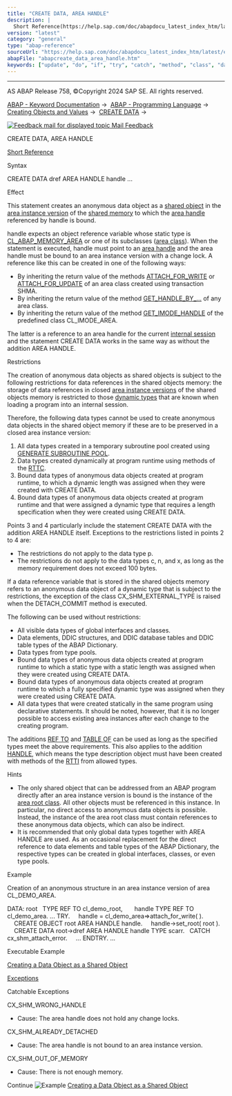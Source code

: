 ```yaml
---
title: "CREATE DATA, AREA HANDLE"
description: |
  Short Reference(https://help.sap.com/doc/abapdocu_latest_index_htm/latest/en-US/abapcreate_data_shortref.htm) Syntax CREATE DATA dref AREA HANDLE handle ... Effect This statement creates an anonymous data object as a shared object(https://help.sap.com/doc/abapdocu_latest_index_htm/latest/en-US/a
version: "latest"
category: "general"
type: "abap-reference"
sourceUrl: "https://help.sap.com/doc/abapdocu_latest_index_htm/latest/en-US/abapcreate_data_area_handle.htm"
abapFile: "abapcreate_data_area_handle.htm"
keywords: ["update", "do", "if", "try", "catch", "method", "class", "data", "types", "abapcreate", "area", "handle"]
---
```


* * *

AS ABAP Release 758, ©Copyright 2024 SAP SE. All rights reserved.

[ABAP - Keyword Documentation](https://help.sap.com/doc/abapdocu_latest_index_htm/latest/en-US/abenabap.htm) →  [ABAP - Programming Language](https://help.sap.com/doc/abapdocu_latest_index_htm/latest/en-US/abenabap_reference.htm) →  [Creating Objects and Values](https://help.sap.com/doc/abapdocu_latest_index_htm/latest/en-US/abencreate_objects.htm) →  [CREATE DATA](https://help.sap.com/doc/abapdocu_latest_index_htm/latest/en-US/abapcreate_data.htm) → 

 [![](Mail.gif?object=Mail.gif "Feedback mail for displayed topic") Mail Feedback](mailto:f1_help@sap.com?subject=Feedback%20on%20ABAP%20Documentation&body=Document:%20CREATE%20DATA%2C%20AREA%20HANDLE%2C%20ABAPCREATE_DATA_AREA_HANDLE%2C%20758%0D%0A%0D%0AError:%0D%0A%0D%0A%0D%0A%0D%0ASuggestion%20for%20improvement:)

CREATE DATA, AREA HANDLE

[Short Reference](https://help.sap.com/doc/abapdocu_latest_index_htm/latest/en-US/abapcreate_data_shortref.htm)

Syntax

CREATE DATA dref AREA HANDLE handle ...

Effect

This statement creates an anonymous data object as a [shared object](https://help.sap.com/doc/abapdocu_latest_index_htm/latest/en-US/abenshared_object_glosry.htm "Glossary Entry") in the [area instance version](https://help.sap.com/doc/abapdocu_latest_index_htm/latest/en-US/abenarea_instance_version_glosry.htm "Glossary Entry") of the [shared memory](https://help.sap.com/doc/abapdocu_latest_index_htm/latest/en-US/abenshared_memory_glosry.htm "Glossary Entry") to which the [area handle](https://help.sap.com/doc/abapdocu_latest_index_htm/latest/en-US/abenarea_handle_glosry.htm "Glossary Entry") referenced by handle is bound.

handle expects an object reference variable whose static type is [CL\_ABAP\_MEMORY\_AREA](https://help.sap.com/doc/abapdocu_latest_index_htm/latest/en-US/abenshm_cl_abap_memory_area.htm) or one of its subclasses ([area class](https://help.sap.com/doc/abapdocu_latest_index_htm/latest/en-US/abenarea_class_glosry.htm "Glossary Entry")). When the statement is executed, handle must point to an [area handle](https://help.sap.com/doc/abapdocu_latest_index_htm/latest/en-US/abenarea_handle_glosry.htm "Glossary Entry") and the area handle must be bound to an area instance version with a change lock. A reference like this can be created in one of the following ways:

-   By inheriting the return value of the methods [ATTACH\_FOR\_WRITE](https://help.sap.com/doc/abapdocu_latest_index_htm/latest/en-US/abenshm_area_class.htm) or [ATTACH\_FOR\_UPDATE](https://help.sap.com/doc/abapdocu_latest_index_htm/latest/en-US/abenshm_area_class.htm) of an area class created using transaction SHMA.
-   By inheriting the return value of the method [GET\_HANDLE\_BY\_...](https://help.sap.com/doc/abapdocu_latest_index_htm/latest/en-US/abenshm_cl_abap_memory_area.htm) of any area class.
-   By inheriting the return value of the method [GET\_IMODE\_HANDLE](https://help.sap.com/doc/abapdocu_latest_index_htm/latest/en-US/abenshm_cl_imode_area.htm) of the predefined class CL\_IMODE\_AREA.

The latter is a reference to an area handle for the current [internal session](https://help.sap.com/doc/abapdocu_latest_index_htm/latest/en-US/abeninternal_session_glosry.htm "Glossary Entry") and the statement CREATE DATA works in the same way as without the addition AREA HANDLE.

Restrictions

The creation of anonymous data objects as shared objects is subject to the following restrictions for data references in the shared objects memory: the storage of data references in closed [area instance versions](https://help.sap.com/doc/abapdocu_latest_index_htm/latest/en-US/abenarea_instance_version_glosry.htm "Glossary Entry") of the shared objects memory is restricted to those [dynamic types](https://help.sap.com/doc/abapdocu_latest_index_htm/latest/en-US/abendynamic_type_glosry.htm "Glossary Entry") that are known when loading a program into an internal session.

Therefore, the following data types cannot be used to create anonymous data objects in the shared object memory if these are to be preserved in a closed area instance version:

1.  All data types created in a temporary subroutine pool created using [GENERATE SUBROUTINE POOL](https://help.sap.com/doc/abapdocu_latest_index_htm/latest/en-US/abapgenerate_shortref.htm).
2.  Data types created dynamically at program runtime using methods of the [RTTC](https://help.sap.com/doc/abapdocu_latest_index_htm/latest/en-US/abenrun_time_type_creation_glosry.htm "Glossary Entry").
3.  Bound data types of anonymous data objects created at program runtime, to which a dynamic length was assigned when they were created with CREATE DATA.
4.  Bound data types of anonymous data objects created at program runtime and that were assigned a dynamic type that requires a length specification when they were created using CREATE DATA.

Points 3 and 4 particularly include the statement CREATE DATA with the addition AREA HANDLE itself. Exceptions to the restrictions listed in points 2 to 4 are:

-   The restrictions do not apply to the data type p.
-   The restrictions do not apply to the data types c, n, and x, as long as the memory requirement does not exceed 100 bytes.

If a data reference variable that is stored in the shared objects memory refers to an anonymous data object of a dynamic type that is subject to the restrictions, the exception of the class CX\_SHM\_EXTERNAL\_TYPE is raised when the DETACH\_COMMIT method is executed.

The following can be used without restrictions:

-   All visible data types of global interfaces and classes.
-   Data elements, DDIC structures, and DDIC database tables and DDIC table types of the ABAP Dictionary.
-   Data types from type pools.
-   Bound data types of anonymous data objects created at program runtime to which a static type with a static length was assigned when they were created using CREATE DATA.
-   Bound data types of anonymous data objects created at program runtime to which a fully specified dynamic type was assigned when they were created using CREATE DATA.
-   All data types that were created statically in the same program using declarative statements. It should be noted, however, that it is no longer possible to access existing area instances after each change to the creating program.

The additions [REF TO](https://help.sap.com/doc/abapdocu_latest_index_htm/latest/en-US/abapcreate_data_reference.htm) and [TABLE OF](https://help.sap.com/doc/abapdocu_latest_index_htm/latest/en-US/abapcreate_data_itab.htm) can be used as long as the specified types meet the above requirements. This also applies to the addition [HANDLE](https://help.sap.com/doc/abapdocu_latest_index_htm/latest/en-US/abapcreate_data_handle.htm), which means the type description object must have been created with methods of the [RTTI](https://help.sap.com/doc/abapdocu_latest_index_htm/latest/en-US/abenrun_time_type_identific_glosry.htm "Glossary Entry") from allowed types.

Hints

-   The only shared object that can be addressed from an ABAP program directly after an area instance version is bound is the instance of the [area root class](https://help.sap.com/doc/abapdocu_latest_index_htm/latest/en-US/abenroot_data_class_glosry.htm "Glossary Entry"). All other objects must be referenced in this instance. In particular, no direct access to anonymous data objects is possible. Instead, the instance of the area root class must contain references to these anonymous data objects, which can also be indirect.
-   It is recommended that only global data types together with AREA HANDLE are used. As an occasional replacement for the direct reference to data elements and table types of the ABAP Dictionary, the respective types can be created in global interfaces, classes, or even type pools.

Example

Creation of an anonymous structure in an area instance version of area CL\_DEMO\_AREA.

DATA: root   TYPE REF TO cl\_demo\_root,
      handle TYPE REF TO cl\_demo\_area.
...
TRY.
    handle = cl\_demo\_area=>attach\_for\_write( ).
    CREATE OBJECT root AREA HANDLE handle.
    handle->set\_root( root ).
    CREATE DATA root->dref AREA HANDLE handle TYPE scarr.
  CATCH cx\_shm\_attach\_error.
    ...
ENDTRY.
...

Executable Example

[Creating a Data Object as a Shared Object](https://help.sap.com/doc/abapdocu_latest_index_htm/latest/en-US/abencreate_shared_data_objct_abexa.htm)

[Exceptions](https://help.sap.com/doc/abapdocu_latest_index_htm/latest/en-US/abenabap_language_exceptions.htm)

Catchable Exceptions

CX\_SHM\_WRONG\_HANDLE

-   Cause: The area handle does not hold any change locks.

CX\_SHM\_ALREADY\_DETACHED

-   Cause: The area handle is not bound to an area instance version.

CX\_SHM\_OUT\_OF\_MEMORY

-   Cause: There is not enough memory.

Continue
![Example](exa.gif "Example") [Creating a Data Object as a Shared Object](https://help.sap.com/doc/abapdocu_latest_index_htm/latest/en-US/abencreate_shared_data_objct_abexa.htm)